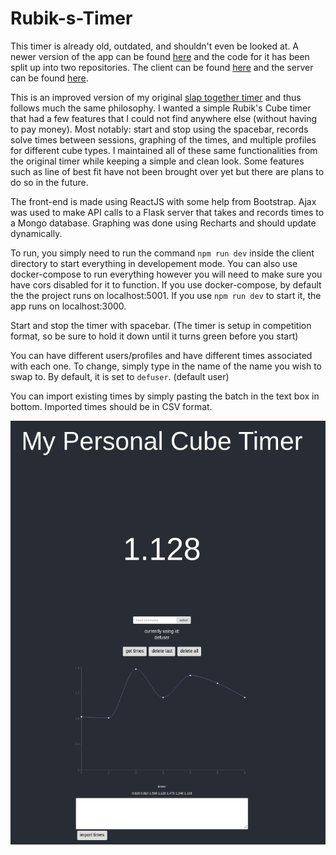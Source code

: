# Rubik-s-Timer

This timer is already old, outdated, and shouldn't even be looked at. A newer version of the app can be found [here](https://cube-timer-client.herokuapp.com/) and the code for it has been split up into two repositories. The client can be found [here](https://github.com/vdoubleu/cube-timer2-client) and the server can be found [here](https://github.com/vdoubleu/cube-timer2-server).

This is an improved version of my original [slap together timer](https://github.com/vdoubleu/slap-together-timer) and thus follows much the same philosophy. I wanted a simple Rubik's Cube timer that had a few features that I could not find anywhere else (without having to pay money). Most notably: start and stop using the spacebar, records solve times between sessions, graphing of the times, and multiple profiles for different cube types. I maintained all of these same functionalities from the original timer while keeping a simple and clean look. Some features such as line of best fit have not been brought over yet but there are plans to do so in the future.

The front-end is made using ReactJS with some help from Bootstrap. Ajax was used to make API calls to a Flask server that takes and records times to a Mongo database. Graphing was done using Recharts and should update dynamically.

To run, you simply need to run the command `npm run dev` inside the client directory to start everything in developement mode. You can also use docker-compose to run everything however you will need to make sure you have cors disabled for it to function. If you use docker-compose, by default the the project runs on localhost:5001. If you use `npm run dev` to start it, the app runs on localhost:3000.

Start and stop the timer with spacebar. (The timer is setup in competition format, so be sure to hold it down until it turns green  before you start)

You can have different users/profiles and have different times associated with each one. To change, simply type in the name of the name you wish to swap to. By default, it is set to `defuser`. (default user)

You can import existing times by simply pasting the batch in the text box in bottom. Imported times should be in CSV format.

![](other/pic.png)
